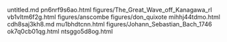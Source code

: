 untitled.md
pn6nrf9s6ao.html
figures/The_Great_Wave_off_Kanagawa_rl
vb1vltm6f2g.html
figures/anscombe
figures/don_quixote
mihhj44tdmo.html
cdh8saj3kh8.md
mu1bhdtcnn.html
figures/Johann_Sebastian_Bach_1746
ok7q0cb01qg.html
ntsggo5d8og.html